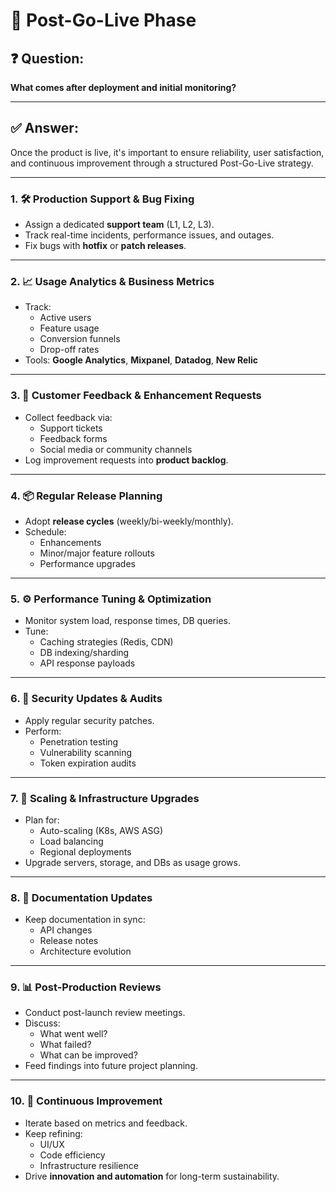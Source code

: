 # 🔄 Post-Go-Live Phase

## ❓ Question:

**What comes after deployment and initial monitoring?**

---

## ✅ Answer:

Once the product is live, it's important to ensure reliability, user satisfaction, and continuous improvement through a
structured Post-Go-Live strategy.

---

### 1. 🛠️ Production Support & Bug Fixing

- Assign a dedicated **support team** (L1, L2, L3).
- Track real-time incidents, performance issues, and outages.
- Fix bugs with **hotfix** or **patch releases**.

---

### 2. 📈 Usage Analytics & Business Metrics

- Track:
    - Active users
    - Feature usage
    - Conversion funnels
    - Drop-off rates
- Tools: **Google Analytics**, **Mixpanel**, **Datadog**, **New Relic**

---

### 3. 🧠 Customer Feedback & Enhancement Requests

- Collect feedback via:
    - Support tickets
    - Feedback forms
    - Social media or community channels
- Log improvement requests into **product backlog**.

---

### 4. 📦 Regular Release Planning

- Adopt **release cycles** (weekly/bi-weekly/monthly).
- Schedule:
    - Enhancements
    - Minor/major feature rollouts
    - Performance upgrades

---

### 5. ⚙️ Performance Tuning & Optimization

- Monitor system load, response times, DB queries.
- Tune:
    - Caching strategies (Redis, CDN)
    - DB indexing/sharding
    - API response payloads

---

### 6. 🔐 Security Updates & Audits

- Apply regular security patches.
- Perform:
    - Penetration testing
    - Vulnerability scanning
    - Token expiration audits

---

### 7. 🚧 Scaling & Infrastructure Upgrades

- Plan for:
    - Auto-scaling (K8s, AWS ASG)
    - Load balancing
    - Regional deployments
- Upgrade servers, storage, and DBs as usage grows.

---

### 8. 📝 Documentation Updates

- Keep documentation in sync:
    - API changes
    - Release notes
    - Architecture evolution

---

### 9. 📊 Post-Production Reviews

- Conduct post-launch review meetings.
- Discuss:
    - What went well?
    - What failed?
    - What can be improved?
- Feed findings into future project planning.

---

### 10. 🌱 Continuous Improvement

- Iterate based on metrics and feedback.
- Keep refining:
    - UI/UX
    - Code efficiency
    - Infrastructure resilience
- Drive **innovation and automation** for long-term sustainability.